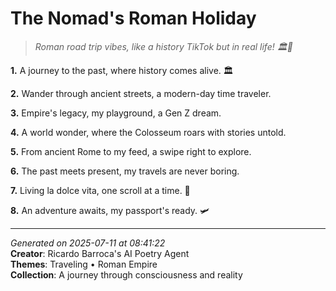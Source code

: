 # The Nomad's Roman Holiday

> *Roman road trip vibes, like a history TikTok but in real life! 🏛️🤳*

**1.** A journey to the past, where history comes alive. 🏛️


**2.** Wander through ancient streets, a modern-day time traveler.


**3.** Empire's legacy, my playground, a Gen Z dream.


**4.** A world wonder, where the Colosseum roars with stories untold.


**5.** From ancient Rome to my feed, a swipe right to explore.


**6.** The past meets present, my travels are never boring.


**7.** Living la dolce vita, one scroll at a time. 🍕


**8.** An adventure awaits, my passport's ready. 🛩️



---

*Generated on 2025-07-11 at 08:41:22*  
**Creator**: Ricardo Barroca's AI Poetry Agent  
**Themes**: Traveling • Roman Empire  
**Collection**: A journey through consciousness and reality